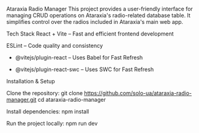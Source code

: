 Ataraxia Radio Manager
This project provides a user-friendly interface for managing CRUD operations on Ataraxia's radio-related database table. It simplifies control over the radios included in Ataraxia's main web app.

Tech Stack
React + Vite – Fast and efficient frontend development

ESLint – Code quality and consistency

- @vitejs/plugin-react – Uses Babel for Fast Refresh

- @vitejs/plugin-react-swc – Uses SWC for Fast Refresh

Installation & Setup

Clone the repository:
git clone https://github.com/solo-ua/ataraxia-radio-manager.git
cd ataraxia-radio-manager

Install dependencies:
npm install

Run the project locally:
npm run dev
